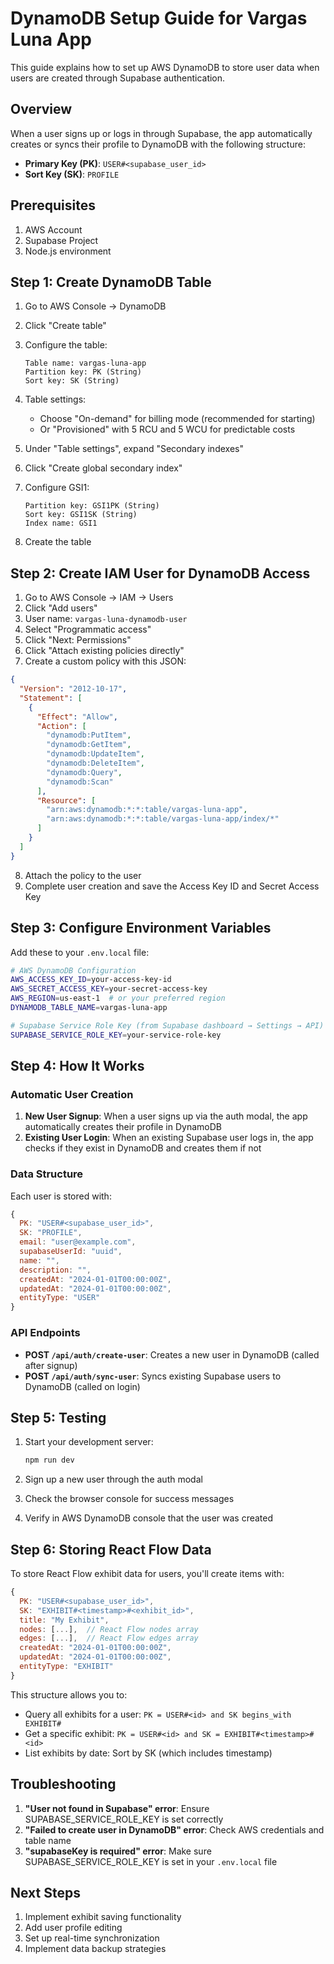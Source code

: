 # DynamoDB Setup Guide for Vargas Luna App

This guide explains how to set up AWS DynamoDB to store user data when users are created through Supabase authentication.

## Overview

When a user signs up or logs in through Supabase, the app automatically creates or syncs their profile to DynamoDB with the following structure:

- **Primary Key (PK)**: `USER#<supabase_user_id>`
- **Sort Key (SK)**: `PROFILE`

## Prerequisites

1. AWS Account
2. Supabase Project
3. Node.js environment

## Step 1: Create DynamoDB Table

1. Go to AWS Console → DynamoDB
2. Click "Create table"
3. Configure the table:
   ```
   Table name: vargas-luna-app
   Partition key: PK (String)
   Sort key: SK (String)
   ```
4. Table settings:
   - Choose "On-demand" for billing mode (recommended for starting)
   - Or "Provisioned" with 5 RCU and 5 WCU for predictable costs

5. Under "Table settings", expand "Secondary indexes"
6. Click "Create global secondary index"
7. Configure GSI1:
   ```
   Partition key: GSI1PK (String)
   Sort key: GSI1SK (String)
   Index name: GSI1
   ```
8. Create the table

## Step 2: Create IAM User for DynamoDB Access

1. Go to AWS Console → IAM → Users
2. Click "Add users"
3. User name: `vargas-luna-dynamodb-user`
4. Select "Programmatic access"
5. Click "Next: Permissions"
6. Click "Attach existing policies directly"
7. Create a custom policy with this JSON:

```json
{
  "Version": "2012-10-17",
  "Statement": [
    {
      "Effect": "Allow",
      "Action": [
        "dynamodb:PutItem",
        "dynamodb:GetItem",
        "dynamodb:UpdateItem",
        "dynamodb:DeleteItem",
        "dynamodb:Query",
        "dynamodb:Scan"
      ],
      "Resource": [
        "arn:aws:dynamodb:*:*:table/vargas-luna-app",
        "arn:aws:dynamodb:*:*:table/vargas-luna-app/index/*"
      ]
    }
  ]
}
```

8. Attach the policy to the user
9. Complete user creation and save the Access Key ID and Secret Access Key

## Step 3: Configure Environment Variables

Add these to your `.env.local` file:

```bash
# AWS DynamoDB Configuration
AWS_ACCESS_KEY_ID=your-access-key-id
AWS_SECRET_ACCESS_KEY=your-secret-access-key
AWS_REGION=us-east-1  # or your preferred region
DYNAMODB_TABLE_NAME=vargas-luna-app

# Supabase Service Role Key (from Supabase dashboard → Settings → API)
SUPABASE_SERVICE_ROLE_KEY=your-service-role-key
```

## Step 4: How It Works

### Automatic User Creation

1. **New User Signup**: When a user signs up via the auth modal, the app automatically creates their profile in DynamoDB
2. **Existing User Login**: When an existing Supabase user logs in, the app checks if they exist in DynamoDB and creates them if not

### Data Structure

Each user is stored with:
```javascript
{
  PK: "USER#<supabase_user_id>",
  SK: "PROFILE",
  email: "user@example.com",
  supabaseUserId: "uuid",
  name: "",
  description: "",
  createdAt: "2024-01-01T00:00:00Z",
  updatedAt: "2024-01-01T00:00:00Z",
  entityType: "USER"
}
```

### API Endpoints

- **POST `/api/auth/create-user`**: Creates a new user in DynamoDB (called after signup)
- **POST `/api/auth/sync-user`**: Syncs existing Supabase users to DynamoDB (called on login)

## Step 5: Testing

1. Start your development server:
   ```bash
   npm run dev
   ```

2. Sign up a new user through the auth modal
3. Check the browser console for success messages
4. Verify in AWS DynamoDB console that the user was created

## Step 6: Storing React Flow Data

To store React Flow exhibit data for users, you'll create items with:

```javascript
{
  PK: "USER#<supabase_user_id>",
  SK: "EXHIBIT#<timestamp>#<exhibit_id>",
  title: "My Exhibit",
  nodes: [...],  // React Flow nodes array
  edges: [...],  // React Flow edges array
  createdAt: "2024-01-01T00:00:00Z",
  updatedAt: "2024-01-01T00:00:00Z",
  entityType: "EXHIBIT"
}
```

This structure allows you to:
- Query all exhibits for a user: `PK = USER#<id> and SK begins_with EXHIBIT#`
- Get a specific exhibit: `PK = USER#<id> and SK = EXHIBIT#<timestamp>#<id>`
- List exhibits by date: Sort by SK (which includes timestamp)

## Troubleshooting

1. **"User not found in Supabase" error**: Ensure SUPABASE_SERVICE_ROLE_KEY is set correctly
2. **"Failed to create user in DynamoDB" error**: Check AWS credentials and table name
3. **"supabaseKey is required" error**: Make sure SUPABASE_SERVICE_ROLE_KEY is set in your `.env.local` file

## Next Steps

1. Implement exhibit saving functionality
2. Add user profile editing
3. Set up real-time synchronization
4. Implement data backup strategies 
